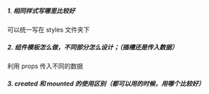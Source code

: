##### 1. 相同样式写哪里比较好

可以统一写在 styles 文件夹下

##### 2. 组件模板怎么做，不同部分怎么设计；（插槽还是传入数据）

利用 props 传入不同的数据

##### 3.  created 和 mounted 的使用区别（都可以用的时候，用哪个比较好）